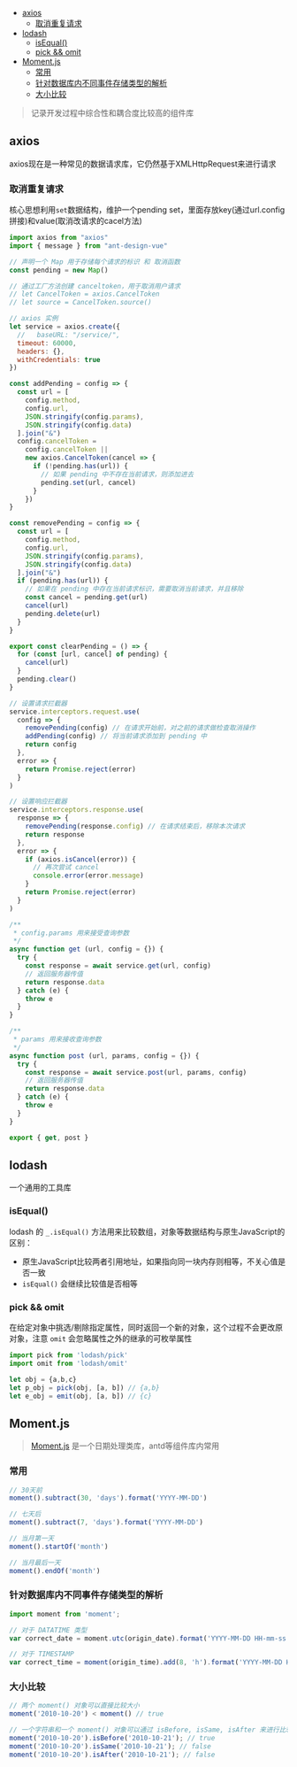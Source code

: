 <!-- MarkdownTOC -->

- [axios](#axios)
  - [取消重复请求](#%E5%8F%96%E6%B6%88%E9%87%8D%E5%A4%8D%E8%AF%B7%E6%B1%82)
- [lodash](#lodash)
  - [isEqual\(\)](#isequal)
  - [pick && omit](#pick--omit)
- [Moment.js](#momentjs)
  - [常用](#%E5%B8%B8%E7%94%A8)
  - [针对数据库内不同事件存储类型的解析](#%E9%92%88%E5%AF%B9%E6%95%B0%E6%8D%AE%E5%BA%93%E5%86%85%E4%B8%8D%E5%90%8C%E4%BA%8B%E4%BB%B6%E5%AD%98%E5%82%A8%E7%B1%BB%E5%9E%8B%E7%9A%84%E8%A7%A3%E6%9E%90)
  - [大小比较](#%E5%A4%A7%E5%B0%8F%E6%AF%94%E8%BE%83)

<!-- /MarkdownTOC -->


> 记录开发过程中综合性和耦合度比较高的组件库

## axios

axios现在是一种常见的数据请求库，它仍然基于XMLHttpRequest来进行请求

### 取消重复请求

核心思想利用`set`数据结构，维护一个pending set，里面存放key(通过url.config拼接)和value(取消改请求的cacel方法)

```js
import axios from "axios"
import { message } from "ant-design-vue"

// 声明一个 Map 用于存储每个请求的标识 和 取消函数
const pending = new Map()

// 通过工厂方法创建 canceltoken，用于取消用户请求
// let CancelToken = axios.CancelToken
// let source = CancelToken.source()

// axios 实例
let service = axios.create({
  //   baseURL: "/service/",
  timeout: 60000,
  headers: {},
  withCredentials: true
})

const addPending = config => {
  const url = [
    config.method,
    config.url,
    JSON.stringify(config.params),
    JSON.stringify(config.data)
  ].join("&")
  config.cancelToken =
    config.cancelToken ||
    new axios.CancelToken(cancel => {
      if (!pending.has(url)) {
        // 如果 pending 中不存在当前请求，则添加进去
        pending.set(url, cancel)
      }
    })
}

const removePending = config => {
  const url = [
    config.method,
    config.url,
    JSON.stringify(config.params),
    JSON.stringify(config.data)
  ].join("&")
  if (pending.has(url)) {
    // 如果在 pending 中存在当前请求标识，需要取消当前请求，并且移除
    const cancel = pending.get(url)
    cancel(url)
    pending.delete(url)
  }
}

export const clearPending = () => {
  for (const [url, cancel] of pending) {
    cancel(url)
  }
  pending.clear()
}

// 设置请求拦截器
service.interceptors.request.use(
  config => {
    removePending(config) // 在请求开始前，对之前的请求做检查取消操作
    addPending(config) // 将当前请求添加到 pending 中
    return config
  },
  error => {
    return Promise.reject(error)
  }
)

// 设置响应拦截器
service.interceptors.response.use(
  response => {
    removePending(response.config) // 在请求结束后，移除本次请求
    return response
  },
  error => {
    if (axios.isCancel(error)) {
      // 再次尝试 cancel
      console.error(error.message)
    }
    return Promise.reject(error)
  }
)

/**
 * config.params 用来接受查询参数
 */
async function get (url, config = {}) {
  try {
    const response = await service.get(url, config)
    // 返回服务器传值
    return response.data
  } catch (e) {
    throw e
  }
}

/**
 * params 用来接收查询参数
 */
async function post (url, params, config = {}) {
  try {
    const response = await service.post(url, params, config)
    // 返回服务器传值
    return response.data
  } catch (e) {
    throw e
  }
}

export { get, post }
```


## lodash

一个通用的工具库

### isEqual()

lodash 的 `_.isEqual()` 方法用来比较数组，对象等数据结构与原生JavaScript的区别：

- 原生JavaScript比较两者引用地址，如果指向同一块内存则相等，不关心值是否一致
- `isEqual()` 会继续比较值是否相等

### pick && omit

在给定对象中挑选/剔除指定属性，同时返回一个新的对象，这个过程不会更改原对象，注意 `omit` 会忽略属性之外的继承的可枚举属性

```js
import pick from 'lodash/pick'
import omit from 'lodash/omit'

let obj = {a,b,c}
let p_obj = pick(obj, [a, b]) // {a,b}
let e_obj = emit(obj, [a, b]) // {c}
```


## Moment.js

> [Moment.js](http://momentjs.cn/) 是一个日期处理类库，antd等组件库内常用

### 常用

```js
// 30天前
moment().subtract(30, 'days').format('YYYY-MM-DD')

// 七天后
moment().subtract(7, 'days').format('YYYY-MM-DD')

// 当月第一天
moment().startOf('month')

// 当月最后一天
moment().endOf('month')
```

### 针对数据库内不同事件存储类型的解析

```js
import moment from 'moment';

// 对于 DATATIME 类型
var correct_date = moment.utc(origin_date).format('YYYY-MM-DD HH-mm-ss');

// 对于 TIMESTAMP
var correct_time = moment(origin_time).add(8, 'h').format('YYYY-MM-DD HH-mm-ss');
````

### 大小比较

```js
// 两个 moment() 对象可以直接比较大小
moment('2010-10-20') < moment() // true

// 一个字符串和一个 moment() 对象可以通过 isBefore, isSame, isAfter 来进行比较
moment('2010-10-20').isBefore('2010-10-21'); // true
moment('2010-10-20').isSame('2010-10-21'); // false
moment('2010-10-20').isAfter('2010-10-21'); // false
```
